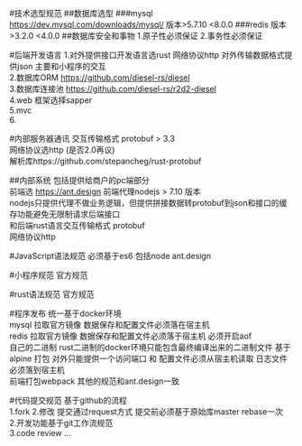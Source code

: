#技术选型规范
##数据库选型
###mysql 
  https://dev.mysql.com/downloads/mysql/ 
  版本>5.7.10 <8.0.0
###redis
 版本 >3.2.0  <4.0.0
##数据库安全和事物
1.原子性必须保证
2.事务性必须保证
 
#后端开发语言
1.对外提供接口开发语言选rust  网络协议http 对外传输数据格式提供json 主要和小程序的交互</br>
2.数据库ORM https://github.com/diesel-rs/diesel   </br>
3.数据库连接池 https://github.com/diesel-rs/r2d2-diesel</br>
4.web 框架选择sapper </br>
5.mvc</br>
6.</br>

#内部服务器通讯
交互传输格式 protobuf > 3.3  </br>
网络协议选http (是否2.0再议) </br>
解析库https://github.com/stepancheg/rust-protobuf </br>


##内部系统 
包括提供给商户的pc端部分 </br>
前端选 https://ant.design 前端代理nodejs > 7.10 版本 </br>
nodejs只提供代理不做业务逻辑，但提供拼接数据转protobuf到json和接口的缓存功能避免无限制请求后端接口 </br>
和后端rust语言交互传输格式 protobuf </br>
网络协议http  </br>


#JavaScript语法规范
必须基于es6  包括node  ant.design

#小程序规范
官方规范

#rust语法规范
官方规范

#程序发布
统一基于docker环境</br>
mysql 拉取官方镜像 数据保存和配置文件必须落在宿主机</br>
redis 拉取官方镜像 数据保存和配置文件必须落于宿主机 必须开启aof </br>
自己的二进制 rust二进制的docker环境只能包含最终编译出来的二进制文件 基于 alpine 打包  对外只能提供一个访问端口 和 配置文件必须从宿主机读取 日志文件必须落到宿主机</br>
前端打包webpack  其他的规范和ant.design一致</br>


#代码提交规范
基于github的流程</br>
1.fork  2.修改 提交通过request方式  提交前必须基于原始库master rebase一次</br>
2.开发功能基于git工作流规范 </br>
3.code review ...</br>





 
